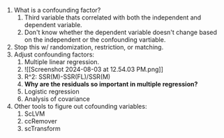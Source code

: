 1. What is a confounding factor?
	1. Third variable thats correlated with both the independent and dependent variable. 
	2. Don't know whether the dependent variable doesn't change based on the independent or the confounding vartiable. 
2. Stop this w/ randomization, restriction, or matching.
3. Adjust confounding factors:
	1. Multiple linear regression.
	2. ![[Screenshot 2024-08-03 at 12.54.03 PM.png]]
	3. R^2: SSR(M)-SSR(FL)/SSR(M)
	4. **Why are the residuals so important in multiple regression?**
	5. Logistic regression
	6. Analysis of covariance
4. Other tools to figure out cofounding variables:
	1. ScLVM
	2. ccRemover
	3. scTransform